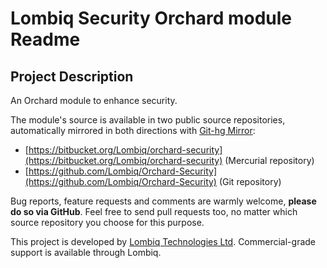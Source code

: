 # Lombiq Security Orchard module Readme



## Project Description

An Orchard module to enhance security.

The module's source is available in two public source repositories, automatically mirrored in both directions with [Git-hg Mirror](https://githgmirror.com):

- [https://bitbucket.org/Lombiq/orchard-security](https://bitbucket.org/Lombiq/orchard-security) (Mercurial repository)
- [https://github.com/Lombiq/Orchard-Security](https://github.com/Lombiq/Orchard-Security) (Git repository)

Bug reports, feature requests and comments are warmly welcome, **please do so via GitHub**.
Feel free to send pull requests too, no matter which source repository you choose for this purpose.

This project is developed by [Lombiq Technologies Ltd](http://lombiq.com/). Commercial-grade support is available through Lombiq.